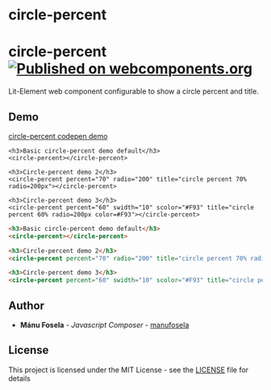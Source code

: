 # circle-percent

# circle-percent [![Published on webcomponents.org](https://img.shields.io/badge/webcomponents.org-published-blue.svg)](https://www.webcomponents.org/element/manufosela/circle-percent)


Lit-Element web component configurable to show a circle percent and title.

## Demo

[circle-percent codepen demo](http://codepen.io/manufosela/pen/QGaKMw)

```
<h3>Basic circle-percent demo default</h3>
<circle-percent></circle-percent>

<h3>Circle-percent demo 2</h3>
<circle-percent percent="70" radio="200" title="circle percent 70% radio=200px"></circle-percent>

<h3>Circle-percent demo 3</h3>
<circle-percent percent="60" swidth="10" scolor="#F93" title="circle percent 60% radio=200px color=#F93"></circle-percent>
```
<!---
```
<custom-element-demo>
  <template>
    <link rel="import" href="circle-percent.html">
    <next-code-block></next-code-block>
  </template>
</custom-element-demo>
```
-->
```html
<h3>Basic circle-percent demo default</h3>
<circle-percent></circle-percent>

<h3>Circle-percent demo 2</h3>
<circle-percent percent="70" radio="200" title="circle percent 70% radio=200px"></circle-percent>

<h3>Circle-percent demo 3</h3>
<circle-percent percent="60" swidth="10" scolor="#F93" title="circle percent 60% radio=200px color=#F93"></circle-percent>
```

## Author

* **Mánu Fosela** - *Javascript Composer* - [manufosela](https://github.com/manufosela)

## License

This project is licensed under the MIT License - see the [LICENSE](LICENSE) file for details